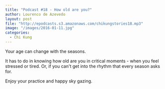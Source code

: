 ```yaml
---
title: "Podcast #18 - How old are you?"
author: Lourenco de Azevedo
layout: post
file: "http://epodcasts.s3.amazonaws.com/chikungstories18.mp3"
image: "/images/2016-01-11.jpg"
categories:
  - Chi Kung
---
```

Your age can change with the seasons. 

It has to  do in knowing how old are you in critical moments - when you feel stressed or tired. Or, if you can't get into the rhythm that every season asks for. 

Enjoy your practice and happy sky gazing.